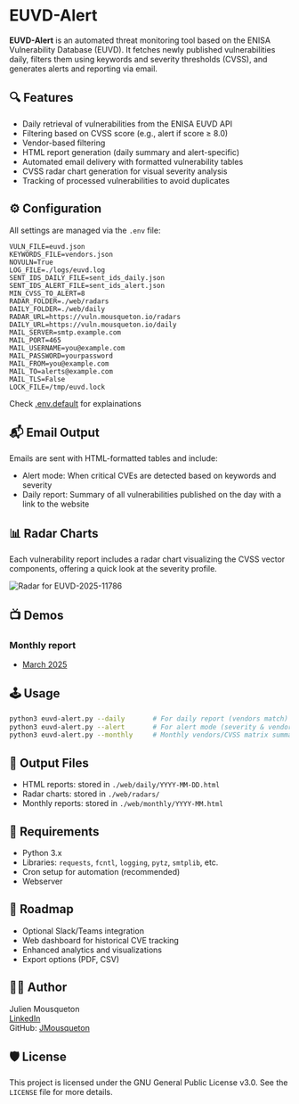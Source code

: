 # EUVD-Alert

**EUVD-Alert** is an automated threat monitoring tool based on the ENISA Vulnerability Database (EUVD). It fetches newly published vulnerabilities daily, filters them using keywords and severity thresholds (CVSS), and generates alerts and reporting via email.

## 🔍 Features

- Daily retrieval of vulnerabilities from the ENISA EUVD API
- Filtering based on CVSS score (e.g., alert if score ≥ 8.0)
- Vendor-based filtering
- HTML report generation (daily summary and alert-specific)
- Automated email delivery with formatted vulnerability tables
- CVSS radar chart generation for visual severity analysis
- Tracking of processed vulnerabilities to avoid duplicates

## ⚙️ Configuration

All settings are managed via the `.env` file:

```dotenv
VULN_FILE=euvd.json
KEYWORDS_FILE=vendors.json
NOVULN=True
LOG_FILE=./logs/euvd.log
SENT_IDS_DAILY_FILE=sent_ids_daily.json
SENT_IDS_ALERT_FILE=sent_ids_alert.json
MIN_CVSS_TO_ALERT=8
RADAR_FOLDER=./web/radars
DAILY_FOLDER=./web/daily
RADAR_URL=https://vuln.mousqueton.io/radars
DAILY_URL=https://vuln.mousqueton.io/daily
MAIL_SERVER=smtp.example.com
MAIL_PORT=465
MAIL_USERNAME=you@example.com
MAIL_PASSWORD=yourpassword
MAIL_FROM=you@example.com
MAIL_TO=alerts@example.com
MAIL_TLS=False
LOCK_FILE=/tmp/euvd.lock
```
Check [.env.default](.env.default) for explainations 

## 📬 Email Output

Emails are sent with HTML-formatted tables and include:

- Alert mode: When critical CVEs are detected based on keywords and severity
- Daily report: Summary of all vulnerabilities published on the day with a link to the website

## 📊 Radar Charts

Each vulnerability report includes a radar chart visualizing the CVSS vector components, offering a quick look at the severity profile.

![Radar for EUVD-2025-11786](https://vuln.mousqueton.io/radars/EUVD-2025-11786.png "EUVD-2025-11786")

## 📺 Demos

### Monthly report 

- [March 2025](https://vuln.mousqueton.io/monthly/2025-03.html)

## 🕹️ Usage

```bash
python3 euvd-alert.py --daily       # For daily report (vendors match)
python3 euvd-alert.py --alert       # For alert mode (severity & vendors match)
python3 euvd-alert.py --monthly     # Monthly vendors/CVSS matrix summary
```

## 📁 Output Files

- HTML reports: stored in `./web/daily/YYYY-MM-DD.html`
- Radar charts: stored in `./web/radars/`
- Monthly reports: stored in `./web/monthly/YYYY-MM.html`

## 📌 Requirements

- Python 3.x
- Libraries: `requests`, `fcntl`, `logging`, `pytz`, `smtplib`, etc.
- Cron setup for automation (recommended)
- Webserver

## 🚧 Roadmap

- Optional Slack/Teams integration
- Web dashboard for historical CVE tracking
- Enhanced analytics and visualizations
- Export options (PDF, CSV)

## 👨‍💻 Author

Julien Mousqueton  
[LinkedIn](https://linkedin.com/in/julienmousqueton)  
GitHub: [JMousqueton](https://github.com/JMousqueton)

## 🛡 License

This project is licensed under the GNU General Public License v3.0.
See the `LICENSE` file for more details.
